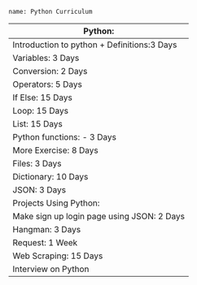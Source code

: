 ```ngMeta
name: Python Curriculum
```     
| Python:                                     |
|---------------------------------------------|
| Introduction to python + Definitions:3 Days |
| Variables: 3 Days                           |
| Conversion: 2 Days                          |
| Operators: 5 Days                           |
| If Else: 15 Days                            |
| Loop: 15 Days                               |
| List: 15 Days                               |
| Python functions: - 3 Days                  |
| More Exercise: 8 Days                       |
| Files: 3 Days                               |
| Dictionary: 10 Days                         |
| JSON: 3 Days                                |
| Projects Using Python:                      |
| Make sign up login page using JSON: 2 Days  |
| Hangman: 3 Days                             |
| Request: 1 Week                             |
| Web Scraping: 15 Days                       |
| Interview on Python                         |

